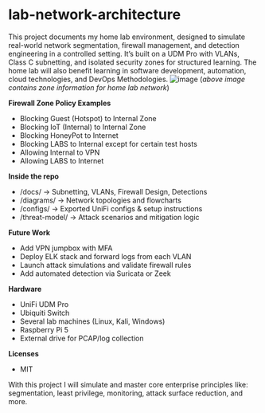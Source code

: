 # lab-network-architecture
This project documents my home lab environment, designed to simulate real-world network segmentation, firewall management, and detection engineering in a controlled setting. It’s built on a UDM Pro with VLANs, Class C subnetting, and isolated security zones for structured learning. The home lab will also benefit learning in software development, automation, cloud technologies, and DevOps Methodologies.
![image](https://github.com/user-attachments/assets/aed59f0a-0079-4c4e-b72a-f54e81135631)
(_above image contains zone information for home lab network_)

**Firewall Zone Policy Examples**
- Blocking Guest (Hotspot) to Internal Zone
- Blocking IoT (Internal) to Internal Zone
- Blocking HoneyPot to Internet
- Blocking LABS to Internal except for certain test hosts
- Allowing Internal to VPN
- Allowing LABS to Internet


**Inside the repo**
- /docs/ -> Subnetting, VLANs, Firewall Design, Detections
- /diagrams/ -> Network topologies and flowcharts
- /configs/ -> Exported UniFi configs & setup instructions
- /threat-model/ -> Attack scenarios and mitigation logic

**Future Work**
- Add VPN jumpbox with MFA
- Deploy ELK stack and forward logs from each VLAN
- Launch attack simulations and validate firewall rules
- Add automated detection via Suricata or Zeek


**Hardware**
- UniFi UDM Pro
- Ubiquiti Switch
- Several lab machines (Linux, Kali, Windows)
- Raspberry Pi 5
- External drive for PCAP/log collection


**Licenses**
- MIT

With this project I will simulate and master core enterprise principles like: segmentation, least privilege, monitoring, attack surface reduction, and more. 
